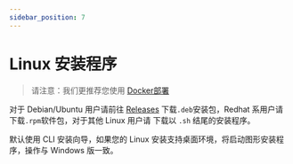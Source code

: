 ```yaml
---
sidebar_position: 7
---
```



# Linux 安装程序

> 请注意：我们更推荐您使用 [Docker部署](./Docker.md)

对于 Debian/Ubuntu 用户请前往 [Releases](https://github.com/PBH-BTN/PeerBanHelper/releases) 下载`.deb`安装包，Redhat 系用户请下载`.rpm`软件包，对于其他 Linux 用户请 下载以 `.sh` 结尾的安装程序。


默认使用 CLI 安装向导，如果您的 Linux 安装支持桌面环境，将启动图形安装程序，操作与 Windows 版一致。
